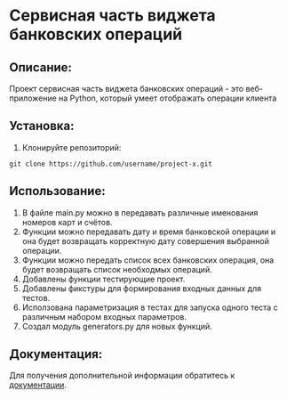# Сервисная часть виджета банковских операций

## Описание:

Проект сервисная часть виджета банковских операций - это веб-приложение на Python, который умеет отображать операции клиента

## Установка:

1. Клонируйте репозиторий:
```
git clone https://github.com/username/project-x.git
```

## Использование:

1. В файле main.py можно в передавать различные именования номеров карт и счётов.
2. Функции можно передавать дату и время банковской операции и она будет возвращать корректную дату совершения выбранной операции.
3. Функции можно передать список всех банковских операция, она будет возвращать список необходмых операций.
4. Добавлены функции тестирующие проект.
5. Добавлены фикстуры для формирования входных данных для тестов.
6. Исползована параметризация в тестах для запуска одного теста с различным набором входных параметров.
7. Создал модуль generators.py для новых функций. 

## Документация:

Для получения дополнительной информации обратитесь к [документации](docs/README.md).

